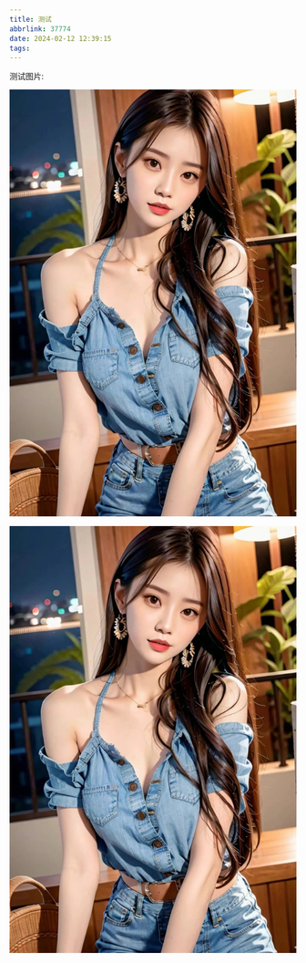 ```yaml
---
title: 测试
abbrlink: 37774
date: 2024-02-12 12:39:15
tags:
---
```


测试图片:

![Ai](./测试/3d80c4e63f6d72958ad5461f0a4a4834.jpg)

![Ai](./测试/3d80c4e63f6d72958ad5461f0a4a4834.jpg)
